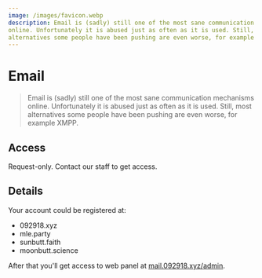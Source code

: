 ```yaml
---
image: /images/favicon.webp
description: Email is (sadly) still one of the most sane communication mechanisms
online. Unfortunately it is abused just as often as it is used. Still, most
alternatives some people have been pushing are even worse, for example XMPP.
---
```


# Email

> Email is (sadly) still one of the most sane communication mechanisms online.
Unfortunately it is abused just as often as it is used. Still, most alternatives
some people have been pushing are even worse, for example XMPP.

## Access

Request-only. Contact our staff to get access.

## Details

Your account could be registered at:

- 092918.xyz
- mle.party
- sunbutt.faith
- moonbutt.science

After that you'll get access to web panel at [mail.092918.xyz/admin](https://mail.092918.xyz/admin).
